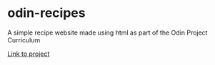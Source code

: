 # odin-recipes

A simple recipe website made using html as part of the Odin Project Curriculum

[Link to project](https://www.theodinproject.com/lessons/foundations-recipes#assignment)